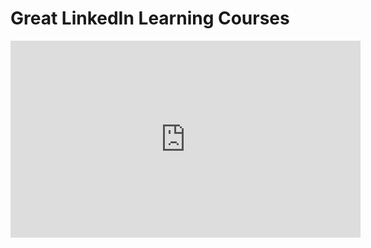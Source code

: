 <h1>Great LinkedIn Learning Courses</h1>

<iframe width="560" height="315" src="https://www.youtube.com/embed/A-mO7rbYtgk" title="YouTube video player" frameborder="0" allow="accelerometer; autoplay; clipboard-write; encrypted-media; gyroscope; picture-in-picture" allowfullscreen></iframe>
